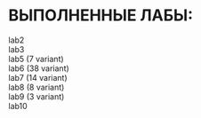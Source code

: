 # ВЫПОЛНЕННЫЕ ЛАБЫ:
lab2  
lab3  
lab5 (7 variant)  
lab6 (38 variant)  
lab7 (14 variant)  
lab8 (8 variant)  
lab9 (3 variant)  
lab10  
